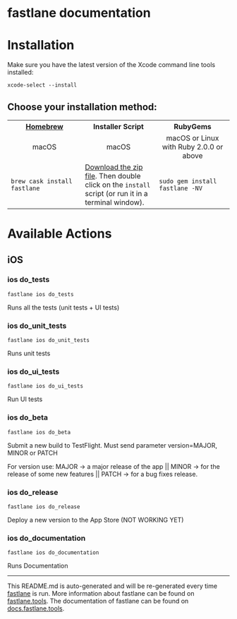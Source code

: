 fastlane documentation
================
# Installation

Make sure you have the latest version of the Xcode command line tools installed:

```
xcode-select --install
```

## Choose your installation method:

<table width="100%" >
<tr>
<th width="33%"><a href="http://brew.sh">Homebrew</a></th>
<th width="33%">Installer Script</th>
<th width="33%">RubyGems</th>
</tr>
<tr>
<td width="33%" align="center">macOS</td>
<td width="33%" align="center">macOS</td>
<td width="33%" align="center">macOS or Linux with Ruby 2.0.0 or above</td>
</tr>
<tr>
<td width="33%"><code>brew cask install fastlane</code></td>
<td width="33%"><a href="https://download.fastlane.tools">Download the zip file</a>. Then double click on the <code>install</code> script (or run it in a terminal window).</td>
<td width="33%"><code>sudo gem install fastlane -NV</code></td>
</tr>
</table>

# Available Actions
## iOS
### ios do_tests
```
fastlane ios do_tests
```
Runs all the tests (unit tests + UI tests)
### ios do_unit_tests
```
fastlane ios do_unit_tests
```
Runs unit tests
### ios do_ui_tests
```
fastlane ios do_ui_tests
```
Run UI tests
### ios do_beta
```
fastlane ios do_beta
```
Submit a new build to TestFlight. Must send parameter version=MAJOR, MINOR or PATCH

For version use: MAJOR -> a major release of the app || MINOR -> for the release of some new features || PATCH -> for a bug fixes release.
### ios do_release
```
fastlane ios do_release
```
Deploy a new version to the App Store (NOT WORKING YET)
### ios do_documentation
```
fastlane ios do_documentation
```
Runs Documentation

----

This README.md is auto-generated and will be re-generated every time [fastlane](https://fastlane.tools) is run.
More information about fastlane can be found on [fastlane.tools](https://fastlane.tools).
The documentation of fastlane can be found on [docs.fastlane.tools](https://docs.fastlane.tools).

